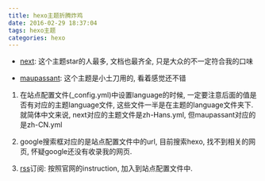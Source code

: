 ```yaml
---
title: hexo主题折腾炸鸡
date: 2016-02-29 18:37:04
tags: hexo主题
categories: hexo
---
```




- [next](https://github.com/iissnan/hexo-theme-next):  这个主题star的人最多, 文档也最齐全, 只是大众的不一定符合我的口味

- [maupassant](https://github.com/tufu9441/maupassant-hexo): 这个主题是小土刀用的, 看着感觉还不错

1. 在站点配置文件(_config.yml)中设置language的时候, 一定要注意后面的值是否有对应的主题language文件, 这些文件一半是在主题的language文件夹下. 就简体中文来说, next对应的主题文件是zh-Hans.yml, 但maupassant对应的是zh-CN.yml

2. google搜索框对应的是站点配置文件中的url, 目前搜索hexo, 找不到相关的网页, 怀疑google还没有收录我的网页.

3. [rss](https://github.com/hexojs/hexo-generator-feed)订阅: 按照官网的instruction, 加入到站点配置文件中.
